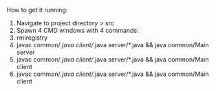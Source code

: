 How to get it running:

1. Navigate to project directory > src
2. Spawn 4 CMD windows with 4 commands:
3. rmiregistry
4. javac common/*.java client/*.java server/*.java && java common/Main server
5. javac common/*.java client/*.java server/*.java && java common/Main client
6. javac common/*.java client/*.java server/*.java && java common/Main client